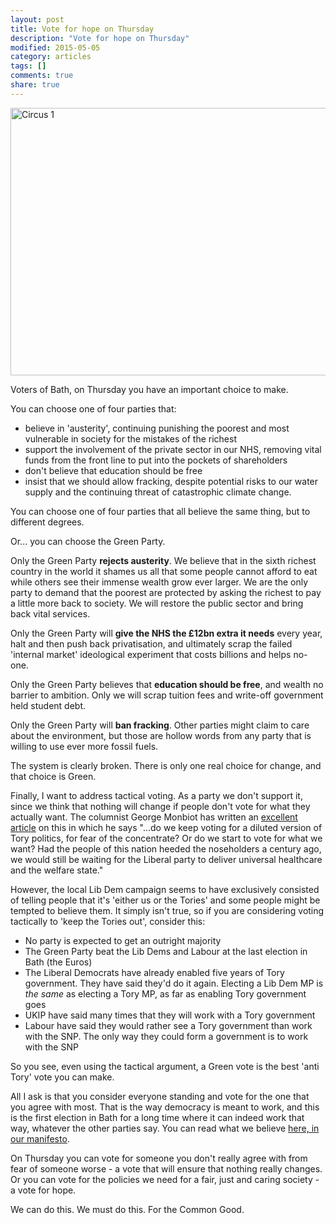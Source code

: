 ```yaml
---
layout: post
title: Vote for hope on Thursday
description: "Vote for hope on Thursday"
modified: 2015-05-05
category: articles
tags: []
comments: true
share: true
---
```


<a href="https://www.flickr.com/photos/dominic_tristram/15720472948" title="Circus 1 by Dominic Tristram, on Flickr"><img src="https://farm9.staticflickr.com/8655/15720472948_6fa6930a9e_z.jpg" width="640" height="428" alt="Circus 1"></a>

Voters of Bath, on Thursday you have an important choice to make.

You can choose one of four parties that:

 - believe in 'austerity', continuing punishing the poorest
 and most vulnerable in society for the mistakes of the richest
 - support the involvement of the private sector in our NHS, removing
 vital funds from the front line to put into the pockets of shareholders
 - don't believe that education should be free
 - insist that we should allow fracking, despite potential risks to our
 water supply and the continuing threat of catastrophic climate change.

You can choose one of
four parties that all believe the same thing, but to different degrees.

Or... you can choose the Green Party.

Only the Green Party <b>rejects austerity</b>. We believe that in the sixth richest country
in the world it shames us all that some people cannot afford to eat while others see
their immense wealth grow ever larger. We are the only party to demand that the poorest
are protected by asking the richest to pay a little more back to society. We will restore
the public sector and bring back vital services.

Only the Green Party will <b>give the NHS the £12bn extra it needs</b> every year, halt and
then push back privatisation, and ultimately scrap the failed 'internal market' 
ideological experiment that costs billions and helps no-one.

Only the Green Party believes that <b>education should be free</b>, and wealth no barrier to
ambition. Only we will scrap tuition fees and write-off government held student debt.

Only the Green Party will <b>ban fracking</b>. Other parties might claim to care about the
environment, but those are hollow words from any party that is willing to use ever
more fossil fuels. 

The system is clearly broken. There is only one real choice for change, and that choice is Green.

Finally, I want to address tactical voting. As a party we don't support it, since we
think that nothing will change if people don't vote for what they actually want.
The columnist George Monbiot has written an <a href="">excellent article</a> on this
in which he says "...do we keep voting for a diluted version of Tory politics, for
fear of the concentrate? Or do we start to vote for what we want? Had the people of
this nation heeded the noseholders a century ago, we would still be waiting for the
Liberal party to deliver universal healthcare and the welfare state."

However, the local Lib Dem campaign seems to have
exclusively consisted of telling people that it's 'either us or the Tories' and some
people might be tempted to believe them.
It simply
isn't true, so if you are considering voting
tactically to 'keep the Tories out', consider this:

 - No party is expected to get an outright majority
 - The Green Party beat the Lib Dems and Labour at the last election in Bath (the Euros)
 - The Liberal Democrats have already enabled five years of Tory government. They have
 said they'd do it again. Electing a Lib Dem MP is <em>the same</em> as electing a Tory
 MP, as far as enabling Tory government goes
 - UKIP have said many times that they will work with a Tory government
 - Labour have said they would rather see a Tory government than work with the SNP. The
 only way they could form a government is to work with the SNP
 
So you see, even using the tactical argument, a Green vote is the best 'anti Tory' vote
you can make.

All I ask is that you consider everyone standing and vote for the one that you agree
with most. That is the way democracy is meant to work, and this is the first election in
Bath for a long time where it can indeed work that way, whatever the other parties say.
You can read what we believe <a href="https://www.greenparty.org.uk/we-stand-for/2015-manifesto.html">
here, in our manifesto</a>.

On Thursday you can vote for someone you don't really agree with from fear of someone
worse - a vote that will ensure that nothing really changes.  Or you can vote for the
policies we need for a fair, just and caring society -
a vote for hope.

We can do this. We must do this. For the Common Good.


